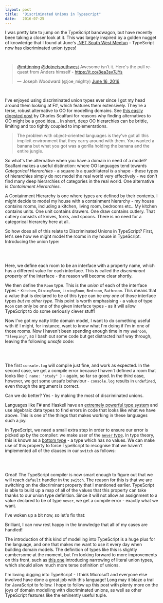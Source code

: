 ```yaml
---
layout: post
title:  "Discriminated Unions in Typescript"
date:   2016-07-25
---
```


I was pretty late to jump on the TypeScript bandwagon, but have recently been taking a closer look at it. This was largely inspired by a golden nugget of knowledge that I found at June's [.NET South West Meetup](http://www.meetup.com/dotnetsouthwest/) - TypeScript now has discriminated union types!

<br/>
<blockquote class="twitter-tweet" data-lang="en"><p lang="en" dir="ltr"><a href="https://twitter.com/mttinning">@mttinning</a> <a href="https://twitter.com/dotnetsouthwest">@dotnetsouthwest</a> Awesome isn&#39;t it. Here&#39;s the pull request from Anders himself - <a href="https://t.co/8ea3sv7JYs">https://t.co/8ea3sv7JYs</a></p>&mdash; Joseph Woodward (@joe_mighty) <a href="https://twitter.com/joe_mighty/status/743574655601082368">June 16, 2016</a></blockquote>
<script async src="//platform.twitter.com/widgets.js" charset="utf-8">
</script>
<br/>

I've enjoyed using discriminated union types ever since I got my head around them looking at F#, which features them extensively. They're a terse, robust alternative to OO for modelling domains. See [this easily digested post](https://medium.com/@cscalfani/goodbye-object-oriented-programming-a59cda4c0e53#.9jhnv6kxu) by Charles Scalfani for reasons why finding alternatives to OO might be a good idea... In short, deep OO hierarchies can be brittle, limiting and too tightly coupled to implementations.

> The problem with object-oriented languages is they’ve got all this implicit environment that they carry around with them. You wanted a banana but what you got was a gorilla holding the banana and the entire jungle.

So what's the alternative when you have a domain in need of a model? Scalfani makes a useful distinction: where OO languages tend towards _*Categorical Hierarchies*_ - a square _is_ a quadrilateral _is_ a shape - these types of hierarchies simply do not model the real world very effectively - we don't find many deep hierarchies of categories in the real world. One alternative is _*Containment Hierarchies*_.

A Containment Hierarchy is one where types are defined by their contents. I might decide to model my house with a containment hierarchy - my house contains rooms, including a kitchen, living room, bedrooms etc.. My kitchen contains units. One unit contains drawers. One draw contains cutlery. That cutlery consists of knives, forks, and spoons. There is no need for a categorical hierarchy here at all.

So how does all of this relate to Discriminated Unions in TypeScript? First, let's see how we might model the rooms in my house in TypeScript. Introducing the union type:

<br/>
<script src="https://gist.github.com/mtinning/bc99692b1b098be3a699ea29f151116a.js">
</script>
<br/>

Here, we define each room to be an interface with a property name, which has a different value for each interface. This is called the _discriminant property_ of the interface - the reason will become clear shortly.

We then define the `Room` type. This is the _union_ of each of the interface types - `Kitchen`, `DiningRoom`, `LivingRoom`, `Bedroom`, `Bathroom`. This means that a value that is declared to be of this type can be _any one_ of those interface types _but no other type_. This point is worth emphasising - a value of type `Room` can only be one of the given interface types - as it will allow TypeScript to do some seriously clever stuff!

Now I've got my natty little domain model, I want to do something useful with it! I might, for instance, want to know what I'm doing if I'm in one of those rooms. Now I haven't been spending enough time in my `Bedroom`, `"Sleeping"`, so I bash out some code but get distracted half way through, leaving the following _unsafe_ code:

<br/>
<script src="https://gist.github.com/mtinning/edf90d922f29d778441ba12291cf4f1a.js">
</script>
<br/>

The first `console.log` will compile just fine, and work as expected. In the second case, we get a compile error because I haven't defined a room that looks like `{ name: "study" }` - again, so far so good. In the third case, however, we get some unsafe behaviour - `console.log` results in `undefined`, even though the argument is correct.

Can we do better? Yes - by making the most of discriminated unions.

Languages like F# and Haskell have an [extremely powerful type system](http://programmers.stackexchange.com/questions/279316/what-exactly-makes-the-haskell-type-system-so-revered-vs-say-java) and use algebraic data types to find errors in code that looks like what we have above. This is one of the things that makes working in these languages such a joy.

In TypeScript, we need a small extra step in order to ensure our error is picked up by the compiler: we make user of the [`never` type](https://github.com/Microsoft/TypeScript/issues/3076). In type theory, this is known as a [bottom type](https://en.wikipedia.org/wiki/Bottom_type) - a type which has no values. We can make use of this property to force TypeScript to recognise that we haven't implemented all of the clauses in our `switch` as follows:

<br/>
<script src="https://gist.github.com/mtinning/dd7cc1e4ae183ca6deffdc0ae4e7f090.js">
</script>
<br/>

Great! The TypeScript compiler is now smart enough to figure out that we will reach `default` handler in the `switch`. The reason for this is that we are switching on the discriminant property that I mentioned earlier. TypeScript is able to build up a map of all of the values that this property can take thanks to our union type definition. Since it will not allow an assignment to a value declared to be of type `never`, we get a compile error - exactly what we want.

I've woken up a bit now, so let's fix that:

<script src="https://gist.github.com/mtinning/3ec7440c72e4ca53db16ee8dad033bf3.js">
</script>

Brilliant, I can now rest happy in the knowledge that all of my cases are handled!

The introduction of this kind of modelling into TypeScript is a huge plus for the language, and one that makes me want to use it every day when building domain models. The definition of types like this is slightly cumbersome at the moment, but I'm looking forward to more improvements on this front, such as [this one](https://github.com/Microsoft/TypeScript/pull/9407)  introducing narrowing of literal union types, which should allow much more terse definition of unions.

I'm loving digging into TypeScript - I think Microsoft and everyone else involved have done a great job with this language! Long may it blaze a trail for JavaScript to follow. I hope to follow up this post with plenty more on the joys of domain modelling with discriminated unions, as well as other TypeScript features like the eminently useful tuple.
